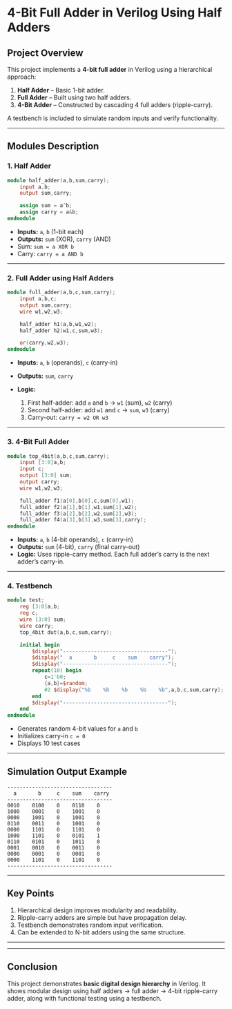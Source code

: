 # 4-Bit Full Adder in Verilog Using Half Adders

## Project Overview

This project implements a **4-bit full adder** in Verilog using a hierarchical approach:

1. **Half Adder** – Basic 1-bit adder.
2. **Full Adder** – Built using two half adders.
3. **4-Bit Adder** – Constructed by cascading 4 full adders (ripple-carry).

A testbench is included to simulate random inputs and verify functionality.

---

## Modules Description

### 1. Half Adder

```verilog
module half_adder(a,b,sum,carry);
	input a,b;
	output sum,carry;

	assign sum = a^b;
	assign carry = a&b;
endmodule
```

* **Inputs:** `a`, `b` (1-bit each)
* **Outputs:** `sum` (XOR), `carry` (AND)
* Sum: `sum = a XOR b`
* Carry: `carry = a AND b`

---

### 2. Full Adder using Half Adders

```verilog
module full_adder(a,b,c,sum,carry);
	input a,b,c;
	output sum,carry;
	wire w1,w2,w3;

	half_adder h1(a,b,w1,w2);
	half_adder h2(w1,c,sum,w3);

	or(carry,w2,w3);
endmodule
```

* **Inputs:** `a`, `b` (operands), `c` (carry-in)
* **Outputs:** `sum`, `carry`
* **Logic:**

  1. First half-adder: add `a` and `b` → `w1` (sum), `w2` (carry)
  2. Second half-adder: add `w1` and `c` → `sum`, `w3` (carry)
  3. Carry-out: `carry = w2 OR w3`

---

### 3. 4-Bit Full Adder

```verilog
module top_4bit(a,b,c,sum,carry);
	input [3:0]a,b;
	input c;
	output [3:0] sum;
	output carry;
	wire w1,w2,w3;

	full_adder f1(a[0],b[0],c,sum[0],w1);
	full_adder f2(a[1],b[1],w1,sum[1],w2);
	full_adder f3(a[2],b[2],w2,sum[2],w3);
	full_adder f4(a[3],b[3],w3,sum[3],carry);
endmodule
```

* **Inputs:** `a`, `b` (4-bit operands), `c` (carry-in)
* **Outputs:** `sum` (4-bit), `carry` (final carry-out)
* **Logic:** Uses ripple-carry method. Each full adder’s carry is the next adder’s carry-in.

---

### 4. Testbench

```verilog
module test;
	reg [3:0]a,b;
	reg c;
	wire [3:0] sum;
	wire carry;
	top_4bit dut(a,b,c,sum,carry);

	initial begin
		$display("----------------------------------");
		$display("  a       b     c    sum    carry");
		$display("----------------------------------");
		repeat(10) begin
			c=1'b0;
			{a,b}=$random;
			#2 $display("%b    %b    %b    %b    %b",a,b,c,sum,carry);
		end
		$display("----------------------------------");
	end
endmodule
```

* Generates random 4-bit values for `a` and `b`
* Initializes carry-in `c = 0`
* Displays 10 test cases

---

## Simulation Output Example

```
----------------------------------
  a       b     c    sum    carry
----------------------------------
0010    0100    0    0110    0
1000    0001    0    1001    0
0000    1001    0    1001    0
0110    0011    0    1001    0
0000    1101    0    1101    0
1000    1101    0    0101    1
0110    0101    0    1011    0
0001    0010    0    0011    0
0000    0001    0    0001    0
0000    1101    0    1101    0
----------------------------------
```

---

## Key Points

1. Hierarchical design improves modularity and readability.
2. Ripple-carry adders are simple but have propagation delay.
3. Testbench demonstrates random input verification.
4. Can be extended to N-bit adders using the same structure.

---

---

## Conclusion

This project demonstrates **basic digital design hierarchy** in Verilog. It shows modular design using half adders → full adder → 4-bit ripple-carry adder, along with functional testing using a testbench.
